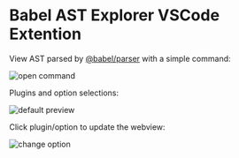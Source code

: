 # Babel AST Explorer VSCode Extention

View AST parsed by [@babel/parser](https://babeljs.io/docs/en/babel-parser) with a simple command:

![open command](https://i.imgur.com/v9yEDh9.png)

Plugins and option selections:

![default preview](https://i.imgur.com/rgxj81b.png)

Click plugin/option to update the webview:

![change option](https://i.imgur.com/Fe0BHq4.png)
